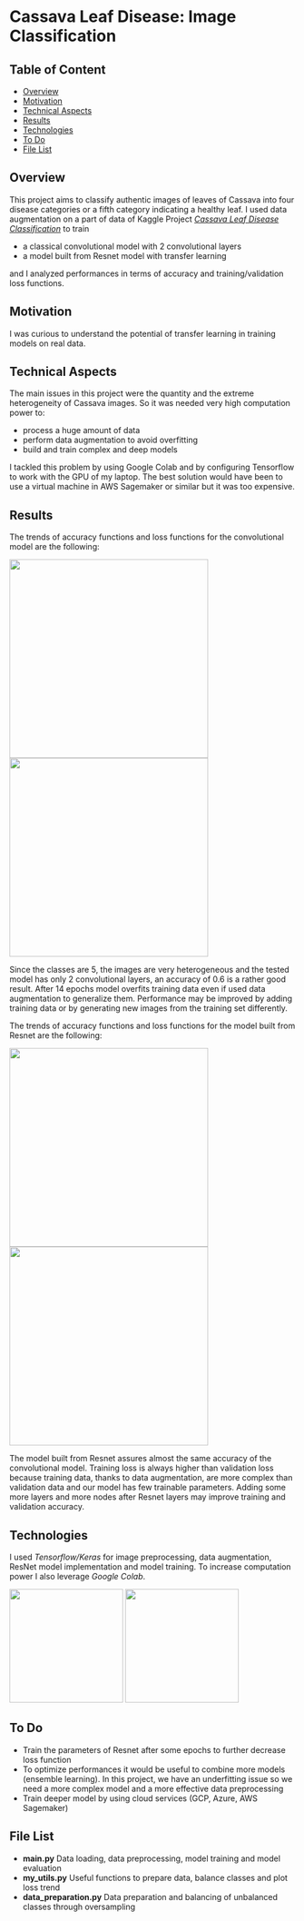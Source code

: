 # Cassava Leaf Disease: Image Classification

## Table of Content
  * [Overview](#overview)
  * [Motivation](#motivation)
  * [Technical Aspects](#technical-aspects)
  * [Results](#result)
  * [Technologies](#technologies)
  * [To Do](#to-do)
  * [File List](#file-list)

  
## Overview <a name="overview" />
This project aims to classify authentic images of leaves of Cassava into four disease categories or a fifth category indicating a healthy leaf.
I used data augmentation on a part of data of Kaggle Project [*Cassava Leaf Disease Classification*](https://www.kaggle.com/c/cassava-leaf-disease-classification) to train
* a classical convolutional model with 2 convolutional layers
* a model built from Resnet model with transfer learning

and I analyzed performances in terms of accuracy and training/validation loss functions.

## Motivation <a name="motivation" />
I was curious to understand the potential of transfer learning in training models on real data.

## Technical Aspects <a name="technical-aspects" />
The main issues in this project were the quantity and the extreme heterogeneity of Cassava images. So it was needed very high computation power to:
* process a huge amount of data
* perform data augmentation to avoid overfitting
* build and train complex and deep models

I tackled this problem by using Google Colab and by configuring Tensorflow to work with the GPU of my laptop. The best solution would have been to use a virtual machine in AWS Sagemaker or similar but it was too expensive.

## Results <a name="result" />
The trends of accuracy functions and loss functions for the convolutional model are the following:

<img src="https://user-images.githubusercontent.com/29163695/122765872-3bd03300-d2a1-11eb-89e0-cab12f31947c.png" height="350">
<img src="https://user-images.githubusercontent.com/29163695/122765901-42f74100-d2a1-11eb-9639-aa87a1f2b939.png" height="350">

Since the classes are 5, the images are very heterogeneous and the tested model has only 2 convolutional layers, an accuracy of 0.6 is a rather good result. After 14 epochs model overfits training data even if used data augmentation to generalize them. Performance may be improved by adding training data or by generating new images from the training set differently. 

The trends of accuracy functions and loss functions for the model built from Resnet are the following:

<img src="https://user-images.githubusercontent.com/29163695/122765997-560a1100-d2a1-11eb-84d4-06ae093b42a6.png" height="350">
<img src="https://user-images.githubusercontent.com/29163695/122765948-4b4f7c00-d2a1-11eb-8474-4cb21fab8dfd.png" height="350">

The model built from Resnet assures almost the same accuracy of the convolutional model. Training loss is always higher than validation loss because training data, thanks to data augmentation, are more complex than validation data and our model has few trainable parameters. Adding some more layers and more nodes after Resnet layers may improve training and validation accuracy.

## Technologies <a name="technologies" />
I used *Tensorflow/Keras* for image preprocessing, data augmentation, ResNet model implementation and model training. To increase computation power I also leverage *Google Colab*.

<img src="https://user-images.githubusercontent.com/29163695/122249778-6ac55e00-cec9-11eb-8e09-55fee48bc88f.png" height="200">
<img src="https://user-images.githubusercontent.com/29163695/122078058-94fd1a00-cdfc-11eb-93d4-fe4159a0675a.png" height="200">

## To Do <a name="to-do" />
* Train the parameters of Resnet after some epochs to further decrease loss function
* To optimize performances it would be useful to combine more models (ensemble learning). In this project, we have an underfitting issue so we need a more complex model and a more effective data preprocessing
* Train deeper model by using cloud services (GCP, Azure, AWS Sagemaker)

## File List <a name="file-list" />
* **main.py** Data loading, data preprocessing, model training and model evaluation
* **my_utils.py** Useful functions to prepare data, balance classes and plot loss trend
* **data_preparation.py** Data preparation and balancing of unbalanced classes through oversampling


